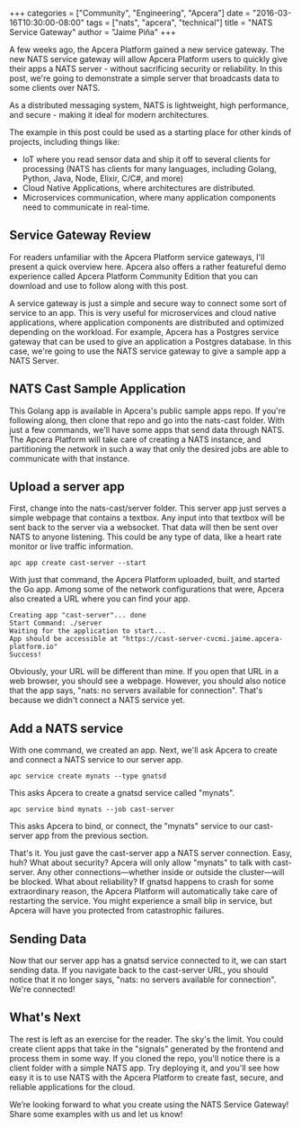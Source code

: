 +++
categories = ["Community", "Engineering", "Apcera"]
date = "2016-03-16T10:30:00-08:00"
tags = ["nats", "apcera", "technical"]
title = "NATS Service Gateway"
author = "Jaime Piña"
+++

A few weeks ago, the Apcera Platform gained a new service gateway. The new NATS service gateway will allow Apcera Platform users to quickly give their apps a NATS server - without sacrificing security or reliability. In this post, we're going to demonstrate a simple server that broadcasts data to some clients over NATS.

As a distributed messaging system, NATS is lightweight, high performance, and secure - making it ideal for modern architectures.

The example in this post could be used as a starting place for other kinds of projects, including things like:

- IoT where you read sensor data and ship it off to several clients for processing (NATS has clients for many languages, including Golang, Python, Java, Node, Elixir, C/C#, and more)
- Cloud Native Applications, where architectures are distributed.
- Microservices communication, where many application components need to communicate in real-time.

## Service Gateway Review
For readers unfamiliar with the Apcera Platform service gateways, I'll present a quick overview here. Apcera also offers a rather featureful demo experience called Apcera Platform Community Edition that you can download and use to follow along with this post.

A service gateway is just a simple and secure way to connect some sort of service to an app. This is very useful for microservices and cloud native applications, where application components are distributed and optimized depending on the workload. For example, Apcera has a Postgres service gateway that can be used to give an application a Postgres database. In this case, we're going to use the NATS service gateway to give a sample app a NATS Server.
## NATS Cast Sample Application
This Golang app is available in Apcera's public sample apps repo. If you're following along, then clone that repo and go into the nats-cast folder. With just a few commands, we'll have some apps that send data through NATS. The Apcera Platform will take care of creating a NATS instance, and partitioning the network in such a way that only the desired jobs are able to communicate with that instance.

## Upload a server app
First, change into the nats-cast/server folder. This server app just serves a simple webpage that contains a textbox. Any input into that textbox will be sent back to the server via a websocket. That data will then be sent over NATS to anyone listening. This could be any type of data, like a heart rate monitor or live traffic information.

```
apc app create cast-server --start
```

With just that command, the Apcera Platform uploaded, built, and started the Go app. Among some of the network configurations that were, Apcera also created a URL where you can find your app.

```
Creating app "cast-server"... done
Start Command: ./server
Waiting for the application to start...
App should be accessible at "https://cast-server-cvcmi.jaime.apcera-platform.io"
Success!
```

Obviously, your URL will be different than mine. If you open that URL in a web browser, you should see a webpage. However, you should also notice that the app says, "nats: no servers available for connection". That's because we didn't connect a NATS service yet.
## Add a NATS service
With one command, we created an app. Next, we'll ask Apcera to create and connect a NATS  service to our server app.

```
apc service create mynats --type gnatsd
```


This asks Apcera to create a gnatsd service called "mynats".

```
apc service bind mynats --job cast-server
```

This asks Apcera to bind, or connect, the "mynats" service to our cast-server app from the previous section.

That's it. You just gave the cast-server app a NATS server connection. Easy, huh? What about security? Apcera will only allow "mynats" to talk with cast-server. Any other connections—whether inside or outside the cluster—will be blocked. What about reliability? If gnatsd happens to crash for some extraordinary reason, the Apcera Platform will automatically take care of restarting the service. You might experience a small blip in service, but Apcera will have you protected from catastrophic failures.
## Sending Data
Now that our server app has a gnatsd service connected to it, we can start sending data. If you navigate back to the cast-server URL, you should notice that it no longer says, "nats: no servers available for connection". We're connected!
## What's Next
The rest is left as an exercise for the reader. The sky's the limit. You could create client apps that take in the "signals" generated by the frontend and process them in some way. If you cloned the repo, you'll notice there is a client folder with a simple NATS app. Try deploying it, and you'll see how easy it is to use NATS with the Apcera Platform to create fast, secure, and reliable applications for the cloud.

We’re looking forward to what you create using the NATS Service Gateway! Share some examples with us and let us know!
